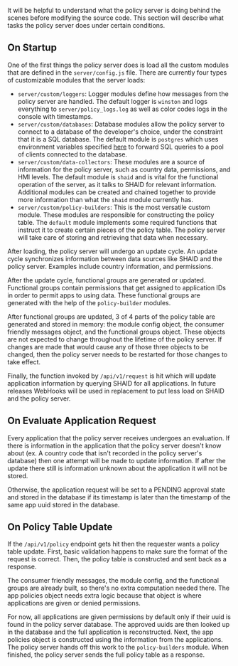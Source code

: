 It will be helpful to understand what the policy server is doing behind the scenes before modifying the source code. This section will describe what tasks the policy server does under certain conditions.

## On Startup
One of the first things the policy server does is load all the custom modules that are defined in the `server/config.js` file. There are currently four types of customizable modules that the server loads:

* `server/custom/loggers`: Logger modules define how messages from the policy server are handled. The default logger is `winston` and logs everything to `server/policy_logs.log` as well as color codes logs in the console with timestamps.
* `server/custom/databases`: Database modules allow the policy server to connect to a database of the developer's choice, under the constraint that it is a SQL database. The default module is `postgres` which uses environment variables specified [here](https://github.com/smartdevicelink/sdl_server/wiki/Installation) to forward SQL queries to a pool of clients connected to the database. 
* `server/custom/data-collectors`: These modules are a source of information for the policy server, such as country data, permissions, and HMI levels. The default module is `shaid` and is vital for the functional operation of the server, as it talks to SHAID for relevant information. Additional modules can be created and chained together to provide more information than what the `shaid` module currently has.
* `server/custom/policy-builders`: This is the most versatile custom module. These modules are responsible for constructing the policy table. The `default` module implements some required functions that instruct it to create certain pieces of the policy table. The policy server will take care of storing and retrieving that data when necessary.

After loading, the policy server will undergo an update cycle. An update cycle synchronizes information between data sources like SHAID and the policy server. Examples include country information, and permissions. 

After the update cycle, functional groups are generated or updated. Functional groups contain permissions that get assigned to application IDs in order to permit apps to using data. These functional groups are generated with the help of the `policy-builder` modules.

After functional groups are updated, 3 of 4 parts of the policy table are generated and stored in memory: the module config object, the consumer friendly messages object, and the functional groups object. These objects are not expected to change throughout the lifetime of the policy server. If changes are made that would cause any of those three objects to be changed, then the policy server needs to be restarted for those changes to take effect. 

Finally, the function invoked by `/api/v1/request` is hit which will update application information by querying SHAID for all applications. In future releases WebHooks will be used in replacement to put less load on SHAID and the policy server.


## On Evaluate Application Request
Every application that the policy server receives undergoes an evaluation. If there is information in the application that the policy server doesn't know about (ex. A country code that isn't recorded in the policy server's database) then one attempt will be made to update information. If after the update there still is information unknown about the application it will not be stored. 

Otherwise, the application request will be set to a PENDING approval state and stored in the database if its timestamp is later than the timestamp of the same app uuid stored in the database. 

## On Policy Table Update
If the `/api/v1/policy` endpoint gets hit then the requester wants a policy table update. First, basic validation happens to make sure the format of the request is correct. Then, the policy table is constructed and sent back as a response.

The consumer friendly messages, the module config, and the functional groups are already built, so there's no extra computation needed there. The app policies object needs extra logic because that object is where applications are given or denied permissions. 

For now, all applications are given permissions by default only if their uuid is found in the policy server database. The approved uuids are then looked up in the database and the full application is reconstructed. Next, the app policies object is constructed using the information from the applications. The policy server hands off this work to the `policy-builders` module. When finished, the policy server sends the full policy table as a response.
